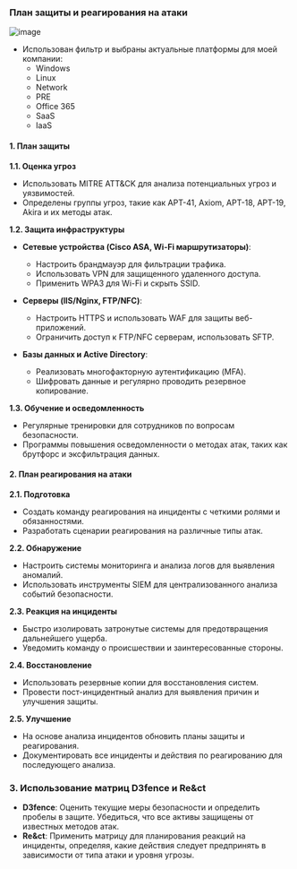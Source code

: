 ### План защиты и реагирования на атаки

![image](/💀Task11/img/MyCompany.png)

- Использован фильтр и выбраны актуальные платформы для моей компании:
    - Windows
    - Linux
    - Network
    - PRE
    - Office 365
    - SaaS
    - IaaS

#### 1. План защиты

**1.1. Оценка угроз**
- Использовать MITRE ATT&CK для анализа потенциальных угроз и уязвимостей.
- Определены группы угроз, такие как APT-41, Axiom, APT-18, APT-19, Akira и их методы атак.

**1.2. Защита инфраструктуры**
- **Сетевые устройства (Cisco ASA, Wi-Fi маршрутизаторы)**:
  - Настроить брандмауэр для фильтрации трафика.
  - Использовать VPN для защищенного удаленного доступа.
  - Применить WPA3 для Wi-Fi и скрыть SSID.

- **Серверы (IIS/Nginx, FTP/NFC)**:
  - Настроить HTTPS и использовать WAF для защиты веб-приложений.
  - Ограничить доступ к FTP/NFC серверам, использовать SFTP.

- **Базы данных и Active Directory**:
  - Реализовать многофакторную аутентификацию (MFA).
  - Шифровать данные и регулярно проводить резервное копирование.

**1.3. Обучение и осведомленность**
- Регулярные тренировки для сотрудников по вопросам безопасности.
- Программы повышения осведомленности о методах атак, таких как брутфорс и эксфильтрация данных.

#### 2. План реагирования на атаки

**2.1. Подготовка**
- Создать команду реагирования на инциденты с четкими ролями и обязанностями.
- Разработать сценарии реагирования на различные типы атак.

**2.2. Обнаружение**
- Настроить системы мониторинга и анализа логов для выявления аномалий.
- Использовать инструменты SIEM для централизованного анализа событий безопасности.

**2.3. Реакция на инциденты**
- Быстро изолировать затронутые системы для предотвращения дальнейшего ущерба.
- Уведомить команду о происшествии и заинтересованные стороны.

**2.4. Восстановление**
- Использовать резервные копии для восстановления систем.
- Провести пост-инцидентный анализ для выявления причин и улучшения защиты.

**2.5. Улучшение**
- На основе анализа инцидентов обновить планы защиты и реагирования.
- Документировать все инциденты и действия по реагированию для последующего анализа.

### 3. Использование матриц D3fence и Re&ct
- **D3fence**: Оценить текущие меры безопасности и определить пробелы в защите. Убедиться, что все активы защищены от известных методов атак.
- **Re&ct**: Применить матрицу для планирования реакций на инциденты, определяя, какие действия следует предпринять в зависимости от типа атаки и уровня угрозы.
